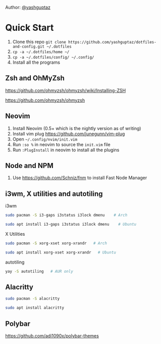 Author: [@yashguptaz](https://twitter.com/yashguptaz) 

# Quick Start

1. Clone this repo
   `git clone https://github.com/yashguptaz/dotfiles-and-config.git ~/.dotfiles`
2. `cp -a ~/.dotfiles/home ~/`
3. `cp -a ~/.dotfiles/config/ ~/.config/`
4. Install all the programs

## Zsh and OhMyZsh

https://github.com/ohmyzsh/ohmyzsh/wiki/Installing-ZSH

https://github.com/ohmyzsh/ohmyzsh

## Neovim

1. Install Neovim (0.5+ which is the nightly version as of writing)
2. Install vim plug https://github.com/junegunn/vim-plug
3. Open `~/.config/nvim/init.vim`
4. Run `:so %` in neovim to source the `init.vim` file
5. Run `:PlugInstall` in neovim to install all the plugins

## Node and NPM

1. Use https://github.com/Schniz/fnm to install Fast Node Manager

## i3wm, X utilities and autotiling

i3wm

```bash
sudo pacman -S i3-gaps i3status i3lock dmenu    # Arch

sudo apt install i3-gaps i3status i3lock dmenu    # Ubuntu
```



X Utilities

```bash
sudo pacman -S xorg-xset xorg-xrandr   # Arch

sudo apt install xorg-xset xorg-xrandr   # Ubuntu
```



autotiling

```bash
yay -S autotiling   # AUR only
```



## Alacritty

```bash
sudo pacman -S alacritty

sudo apt install alacritty
```

## Polybar

https://github.com/adi1090x/polybar-themes